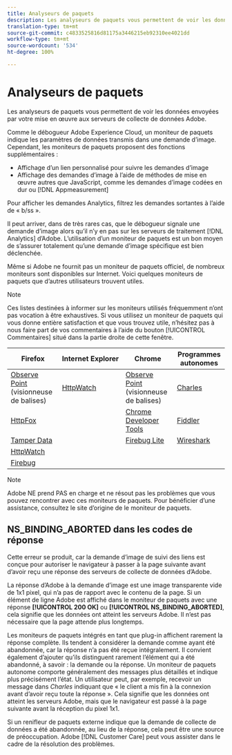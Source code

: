 ```yaml
---
title: Analyseurs de paquets
description: Les analyseurs de paquets vous permettent de voir les données envoyées par votre mise en œuvre aux serveurs de collecte de données Adobe.
translation-type: tm+mt
source-git-commit: c4833525816d81175a3446215eb92310ee4021dd
workflow-type: tm+mt
source-wordcount: '534'
ht-degree: 100%

---
```



# Analyseurs de paquets

Les analyseurs de paquets vous permettent de voir les données envoyées par votre mise en œuvre aux serveurs de collecte de données Adobe.

Comme le débogueur Adobe Experience Cloud, un moniteur de paquets indique les paramètres de données transmis dans une demande d’image. Cependant, les moniteurs de paquets proposent des fonctions supplémentaires :

* Affichage d’un lien personnalisé pour suivre les demandes d’image
* Affichage des demandes d’image à l’aide de méthodes de mise en œuvre autres que JavaScript, comme les demandes d’image codées en dur ou [!DNL Appmeasurement]

Pour afficher les demandes Analytics, filtrez les demandes sortantes à l’aide de « b/ss ».

Il peut arriver, dans de très rares cas, que le débogueur signale une demande d’image alors qu’il n’y en pas sur les serveurs de traitement [!DNL Analytics] d’Adobe. L’utilisation d’un moniteur de paquets est un bon moyen de s’assurer totalement qu’une demande d’image spécifique est bien déclenchée.

Même si Adobe ne fournit pas un moniteur de paquets officiel, de nombreux moniteurs sont disponibles sur Internet. Voici quelques moniteurs de paquets que d’autres utilisateurs trouvent utiles.

>[!NOTE]
>
>Ces listes destinées à informer sur les moniteurs utilisés fréquemment n’ont pas vocation à être exhaustives. Si vous utilisez un moniteur de paquets qui vous donne entière satisfaction et que vous trouvez utile, n’hésitez pas à nous faire part de vos commentaires à l’aide du bouton [!UICONTROL Commentaires] situé dans la partie droite de cette fenêtre.

| Firefox | Internet Explorer | Chrome | Programmes autonomes |
|---|---|---|---|
| [Observe Point](https://www.observepoint.com/product#plugin) (visionneuse de balises) | [HttpWatch](https://www.httpwatch.com/) | [Observe Point](https://www.observepoint.com/product#plugin) (visionneuse de balises) | [Charles](https://www.charlesproxy.com/) |
| [HttpFox](https://addons.mozilla.org/en-US/firefox/addon/httpfox/) |  | [Chrome Developer Tools](https://code.google.com/chrome/devtools/docs/overview.html) | [Fiddler](https://www.fiddler2.com/fiddler2/) |
| [Tamper Data](https://addons.mozilla.org/en-us/firefox/addon/tamper-data/) |  | [Firebug Lite](https://chrome.google.com/webstore/detail/bmagokdooijbeehmkpknfglimnifench) | [Wireshark](https://www.wireshark.org/) |
| [HttpWatch](https://www.httpwatch.com/) |  |  |  |
| [Firebug](https://getfirebug.com/) |  |  |  |

>[!NOTE]
>
>Adobe NE prend PAS en charge et ne résout pas les problèmes que vous pouvez rencontrer avec ces moniteurs de paquets. Pour bénéficier d’une assistance, consultez le site d’origine de le moniteur de paquets.

## NS_BINDING_ABORTED dans les codes de réponse

Cette erreur se produit, car la demande d’image de suivi des liens est conçue pour autoriser le navigateur à passer à la page suivante avant d’avoir reçu une réponse des serveurs de collecte de données d’Adobe.

La réponse d’Adobe à la demande d’image est une image transparente vide de 1x1 pixel, qui n’a pas de rapport avec le contenu de la page. Si un élément de ligne Adobe est affiché dans le moniteur de paquets avec une réponse **[!UICONTROL 200 OK]** ou **[!UICONTROL NS_BINDING_ABORTED]**, cela signifie que les données ont atteint les serveurs Adobe. Il n’est pas nécessaire que la page attende plus longtemps.

Les moniteurs de paquets intégrés en tant que plug-in affichent rarement la réponse complète. Ils tendent à considérer la demande comme ayant été abandonnée, car la réponse n’a pas été reçue intégralement. Il convient également d’ajouter qu’ils distinguent rarement l’élément qui a été abandonné, à savoir : la demande ou la réponse. Un moniteur de paquets autonome comporte généralement des messages plus détaillés et indique plus précisément l’état. Un utilisateur peut, par exemple, recevoir un message dans *Charles* indiquant que « le client a mis fin à la connexion avant d’avoir reçu toute la réponse ». Cela signifie que les données ont atteint les serveurs Adobe, mais que le navigateur est passé à la page suivante avant la réception du pixel 1x1.

Si un renifleur de paquets externe indique que la demande de collecte de données a été abandonnée, au lieu de la réponse, cela peut être une source de préoccupation. Adobe [!DNL Customer Care] peut vous assister dans le cadre de la résolution des problèmes.
